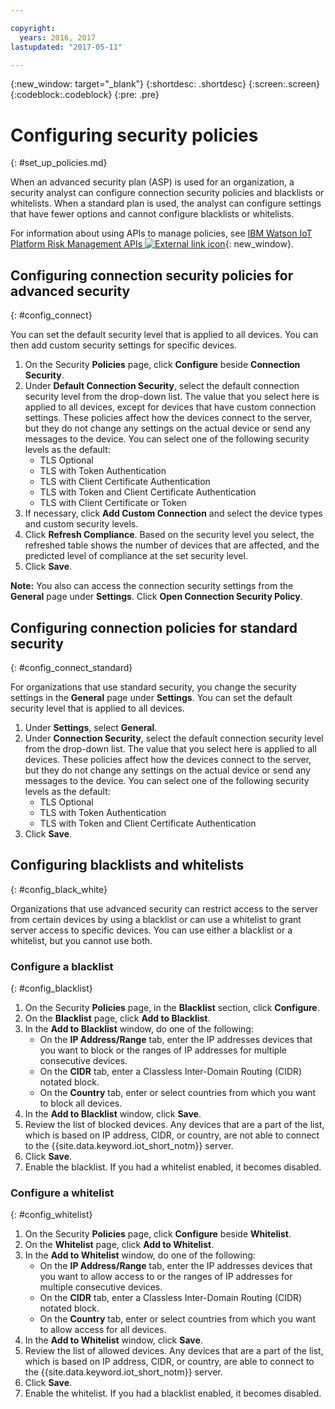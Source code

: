 ```yaml
---

copyright:
  years: 2016, 2017
lastupdated: "2017-05-11"

---
```


{:new_window: target="\_blank"}
{:shortdesc: .shortdesc}
{:screen:.screen}
{:codeblock:.codeblock}
{:pre: .pre}

# Configuring security policies
{: #set_up_policies.md}

When an advanced security plan (ASP) is used for an organization, a security analyst can configure connection security policies and blacklists or whitelists. When a standard plan is used, the analyst can configure settings that have fewer options and cannot configure blacklists or whitelists.

For information about using APIs to manage policies, see [IBM Watson IoT Platform Risk Management APIs ![External link icon](../../../../icons/launch-glyph.svg)](https://docs.internetofthings.ibmcloud.com/apis/swagger/v0002/riskmgmt.html){: new_window}.

## Configuring connection security policies for advanced security
{: #config_connect}

You can set the default security level that is applied to all devices. You can then add custom security settings for specific devices.

1. On the Security **Policies** page, click **Configure** beside **Connection Security**.
2. Under **Default Connection Security**, select the default connection security level from the drop-down list. The value that you select here is applied to all devices, except for devices that have custom connection settings. These policies affect how the devices connect to the server, but they do not change any settings on the actual device or send any messages to the device. You can select one of the following security levels as the default:
    - TLS Optional
    - TLS with Token Authentication
    - TLS with Client Certificate Authentication
    - TLS with Token and Client Certificate Authentication
    - TLS with Client Certificate or Token
3. If necessary, click **Add Custom Connection** and select the device types and custom security levels.
3. Click **Refresh Compliance**. Based on the security level you select, the refreshed table shows the number of devices that are affected, and the predicted level of compliance at the set security level.
4. Click **Save**.

**Note:**
You also can access the connection security settings from the **General** page under **Settings**. Click **Open Connection Security Policy**.

## Configuring connection policies for standard security
{: #config_connect_standard}

For organizations that use standard security, you change the security settings in the **General** page under **Settings**. You can set the default security level that is applied to all devices.

1. Under **Settings**, select **General**.
2. Under **Connection Security**, select the default connection security level from the drop-down list. The value that you select here is applied to all devices. These policies affect how the devices connect to the server, but they do not change any settings on the actual device or send any messages to the device. You can select one of the following security levels as the default:
    - TLS Optional
    - TLS with Token Authentication
    - TLS with Token and Client Certificate Authentication
4. Click **Save**.

## Configuring blacklists and whitelists
{: #config_black_white}

Organizations that use advanced security can restrict access to the server from certain devices by using a blacklist or can use a whitelist to grant server access to specific devices. You can use either a blacklist or a whitelist, but you cannot use both.

### Configure a blacklist
{: #config_blacklist}

1. On the Security **Policies** page, in the **Blacklist** section, click **Configure**.
2. On the **Blacklist** page, click **Add to Blacklist**.
3. In the **Add to Blacklist** window, do one of the following:
    - On the **IP Address/Range** tab, enter the IP addresses devices that you want to block or the ranges of IP addresses for multiple consecutive devices.
    - On the **CIDR** tab, enter a Classless Inter-Domain Routing (CIDR) notated block.
    - On the **Country** tab, enter or select countries from which you want to block all devices.
4. In the **Add to Blacklist** window, click **Save**.
5. Review the list of blocked devices. Any devices that are a part of the list, which is based on IP address, CIDR, or country, are not able to connect to the {{site.data.keyword.iot_short_notm}} server.
6. Click **Save**.
7. Enable the blacklist. If you had a whitelist enabled, it becomes disabled.

### Configure a whitelist
{: #config_whitelist}

1. On the Security **Policies** page, click **Configure** beside **Whitelist**.
2. On the **Whitelist** page, click **Add to Whitelist**.
3. In the **Add to Whitelist** window, do one of the following:
    - On the **IP Address/Range** tab, enter the IP addresses devices that you want to allow access to or the ranges of IP addresses for multiple consecutive devices.
    - On the **CIDR** tab, enter a Classless Inter-Domain Routing (CIDR) notated block.
    - On the **Country** tab, enter or select countries from which you want to allow access for all devices.
4. In the **Add to Whitelist** window, click **Save**.
5. Review the list of allowed devices. Any devices that are a part of the list, which is based on IP address, CIDR, or country, are  able to connect to the {{site.data.keyword.iot_short_notm}} server.
6. Click **Save**.
7. Enable the whitelist. If you had a blacklist enabled, it becomes disabled.
